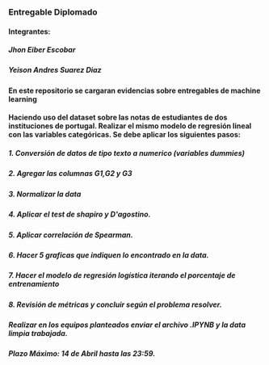 ### Entregable Diplomado
#### Integrantes:
##### Jhon Eiber Escobar
##### Yeison Andres Suarez Diaz

#### En este repositorio se cargaran evidencias sobre entregables de machine learning

#### Haciendo uso del dataset sobre las notas de estudiantes de dos instituciones de portugal. Realizar el mismo modelo de regresión lineal con las variables categóricas. Se debe aplicar los siguientes pasos:

##### 1. Conversión de datos de tipo texto a numerico (variables dummies)

##### 2. Agregar las columnas G1,G2 y G3

##### 3. Normalizar la data

##### 4. Aplicar el test de shapiro y D'agostino.

##### 5. Aplicar correlación de Spearman.

##### 6. Hacer 5 graficas que indiquen lo encontrado en la data.

##### 7. Hacer el modelo de regresión logística iterando el porcentaje de entrenamiento

##### 8. Revisión de métricas y concluir según el problema resolver.

##### Realizar en los equipos planteados enviar el archivo .IPYNB y la data limpia trabajada.

##### Plazo Máximo: 14 de Abril hasta las 23:59.
